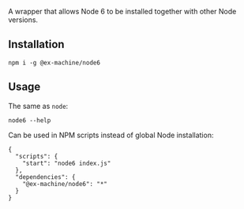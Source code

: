 A wrapper that allows Node 6 to be installed together with other Node versions.

## Installation

```
npm i -g @ex-machine/node6
```

## Usage

The same as `node`:
```
node6 --help
```

Can be used in NPM scripts instead of global Node installation:

```
{
  "scripts": {
    "start": "node6 index.js"
  },
  "dependencies": {
    "@ex-machine/node6": "*"
  }
}
```

